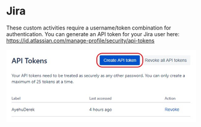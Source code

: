<h1>Jira</h1>
These custom activities require a username/token combination for authentication.  You can generate an API token for your Jira user here: <a href="https://id.atlassian.com/manage-profile/security/api-tokens">https://id.atlassian.com/manage-profile/security/api-tokens</a>
<br><br>
<img src="https://github.com/Ayehu/custom-activities/blob/master/Jira/Jira_Generate_Token.jpg?raw=true">

